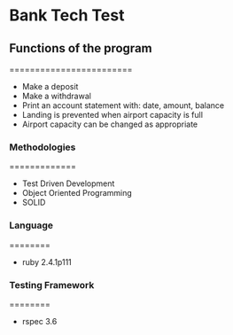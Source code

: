 Bank Tech Test
=================

## Functions of the program
========================
- Make a deposit
- Make a withdrawal
- Print an account statement with: date, amount, balance
- Landing is prevented when airport capacity is full
- Airport capacity can be changed as appropriate

### Methodologies
=============
- Test Driven Development
- Object Oriented Programming
- SOLID

### Language
========

- ruby 2.4.1p111

### Testing Framework
========

- rspec 3.6
